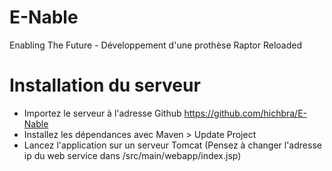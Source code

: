 # E-Nable
Enabling The Future - Développement d'une prothèse Raptor Reloaded

# Installation du serveur

- Importez le serveur à l'adresse Github https://github.com/hichbra/E-Nable
- Installez les dépendances avec Maven > Update Project 
- Lancez l'application sur un serveur Tomcat (Pensez à changer l'adresse ip du web service dans /src/main/webapp/index.jsp)
